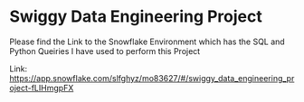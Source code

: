 # Swiggy Data Engineering Project

Please find the Link to the Snowflake Environment which has the SQL and Python Queiries I have used to perform this Project

Link: https://app.snowflake.com/slfghyz/mo83627/#/swiggy_data_engineering_project-fLIHmgpFX
